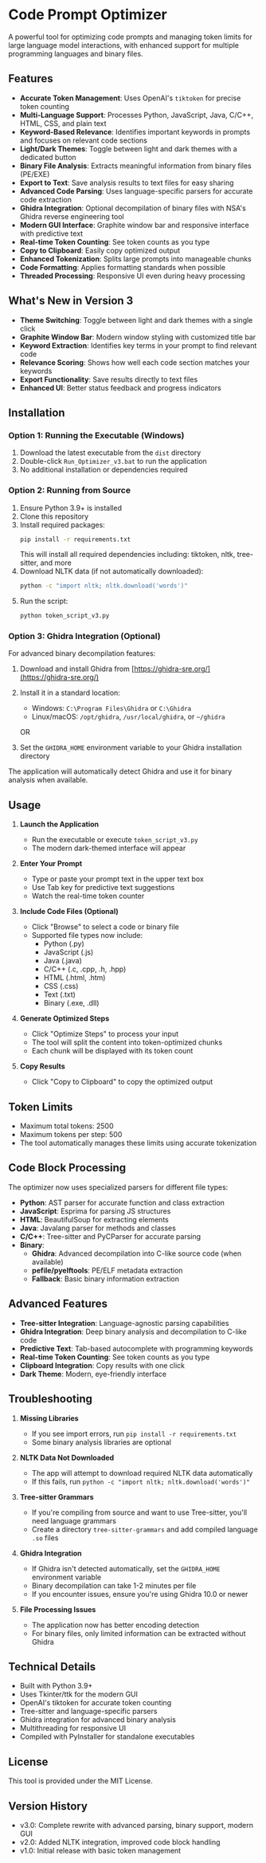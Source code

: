 # Code Prompt Optimizer

A powerful tool for optimizing code prompts and managing token limits for large language model interactions, with enhanced support for multiple programming languages and binary files.

## Features

- **Accurate Token Management**: Uses OpenAI's `tiktoken` for precise token counting
- **Multi-Language Support**: Processes Python, JavaScript, Java, C/C++, HTML, CSS, and plain text
- **Keyword-Based Relevance**: Identifies important keywords in prompts and focuses on relevant code sections
- **Light/Dark Themes**: Toggle between light and dark themes with a dedicated button
- **Binary File Analysis**: Extracts meaningful information from binary files (PE/EXE)
- **Export to Text**: Save analysis results to text files for easy sharing
- **Advanced Code Parsing**: Uses language-specific parsers for accurate code extraction
- **Ghidra Integration**: Optional decompilation of binary files with NSA's Ghidra reverse engineering tool
- **Modern GUI Interface**: Graphite window bar and responsive interface with predictive text
- **Real-time Token Counting**: See token counts as you type
- **Copy to Clipboard**: Easily copy optimized output
- **Enhanced Tokenization**: Splits large prompts into manageable chunks
- **Code Formatting**: Applies formatting standards when possible
- **Threaded Processing**: Responsive UI even during heavy processing

## What's New in Version 3

- **Theme Switching**: Toggle between light and dark themes with a single click
- **Graphite Window Bar**: Modern window styling with customized title bar
- **Keyword Extraction**: Identifies key terms in your prompt to find relevant code
- **Relevance Scoring**: Shows how well each code section matches your keywords
- **Export Functionality**: Save results directly to text files
- **Enhanced UI**: Better status feedback and progress indicators

## Installation

### Option 1: Running the Executable (Windows)

1. Download the latest executable from the `dist` directory
2. Double-click `Run_Optimizer_v3.bat` to run the application 
3. No additional installation or dependencies required

### Option 2: Running from Source

1. Ensure Python 3.9+ is installed
2. Clone this repository
3. Install required packages:
   ```bash
   pip install -r requirements.txt
   ```
   This will install all required dependencies including: tiktoken, nltk, tree-sitter, and more
4. Download NLTK data (if not automatically downloaded):
   ```bash
   python -c "import nltk; nltk.download('words')"
   ```
5. Run the script:
   ```bash
   python token_script_v3.py
   ```

### Option 3: Ghidra Integration (Optional)

For advanced binary decompilation features:

1. Download and install Ghidra from [https://ghidra-sre.org/](https://ghidra-sre.org/)
2. Install it in a standard location:
   - Windows: `C:\Program Files\Ghidra` or `C:\Ghidra`
   - Linux/macOS: `/opt/ghidra`, `/usr/local/ghidra`, or `~/ghidra`
   
   OR
   
3. Set the `GHIDRA_HOME` environment variable to your Ghidra installation directory

The application will automatically detect Ghidra and use it for binary analysis when available.

## Usage

1. **Launch the Application**
   - Run the executable or execute `token_script_v3.py`
   - The modern dark-themed interface will appear

2. **Enter Your Prompt**
   - Type or paste your prompt text in the upper text box
   - Use Tab key for predictive text suggestions
   - Watch the real-time token counter

3. **Include Code Files (Optional)**
   - Click "Browse" to select a code or binary file
   - Supported file types now include:
     - Python (.py)
     - JavaScript (.js)
     - Java (.java)
     - C/C++ (.c, .cpp, .h, .hpp)
     - HTML (.html, .htm)
     - CSS (.css)
     - Text (.txt)
     - Binary (.exe, .dll)

4. **Generate Optimized Steps**
   - Click "Optimize Steps" to process your input
   - The tool will split the content into token-optimized chunks
   - Each chunk will be displayed with its token count

5. **Copy Results**
   - Click "Copy to Clipboard" to copy the optimized output

## Token Limits

- Maximum total tokens: 2500
- Maximum tokens per step: 500
- The tool automatically manages these limits using accurate tokenization

## Code Block Processing

The optimizer now uses specialized parsers for different file types:
- **Python**: AST parser for accurate function and class extraction
- **JavaScript**: Esprima for parsing JS structures
- **HTML**: BeautifulSoup for extracting elements
- **Java**: Javalang parser for methods and classes
- **C/C++**: Tree-sitter and PyCParser for accurate parsing
- **Binary**: 
  - **Ghidra**: Advanced decompilation into C-like source code (when available)
  - **pefile/pyelftools**: PE/ELF metadata extraction
  - **Fallback**: Basic binary information extraction

## Advanced Features

- **Tree-sitter Integration**: Language-agnostic parsing capabilities
- **Ghidra Integration**: Deep binary analysis and decompilation to C-like code
- **Predictive Text**: Tab-based autocomplete with programming keywords
- **Real-time Token Counting**: See token counts as you type
- **Clipboard Integration**: Copy results with one click
- **Dark Theme**: Modern, eye-friendly interface

## Troubleshooting

1. **Missing Libraries**
   - If you see import errors, run `pip install -r requirements.txt`
   - Some binary analysis libraries are optional

2. **NLTK Data Not Downloaded**
   - The app will attempt to download required NLTK data automatically
   - If this fails, run `python -c "import nltk; nltk.download('words')"`

3. **Tree-sitter Grammars**
   - If you're compiling from source and want to use Tree-sitter, you'll need language grammars
   - Create a directory `tree-sitter-grammars` and add compiled language `.so` files

4. **Ghidra Integration**
   - If Ghidra isn't detected automatically, set the `GHIDRA_HOME` environment variable
   - Binary decompilation can take 1-2 minutes per file
   - If you encounter issues, ensure you're using Ghidra 10.0 or newer

5. **File Processing Issues**
   - The application now has better encoding detection
   - For binary files, only limited information can be extracted without Ghidra

## Technical Details

- Built with Python 3.9+
- Uses Tkinter/ttk for the modern GUI
- OpenAI's tiktoken for accurate token counting
- Tree-sitter and language-specific parsers
- Ghidra integration for advanced binary analysis
- Multithreading for responsive UI
- Compiled with PyInstaller for standalone executables

## License

This tool is provided under the MIT License.

## Version History

- v3.0: Complete rewrite with advanced parsing, binary support, modern GUI
- v2.0: Added NLTK integration, improved code block handling
- v1.0: Initial release with basic token management